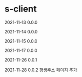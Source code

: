 # s-client

2021-11-13 0.0.0

2021-11-14 0.0.0

2021-11-15 0.0.0

2021-11-17 0.0.0

2021-11-26 0.0.1

2021-11-28 0.0.2 평생주소 페이지 추가